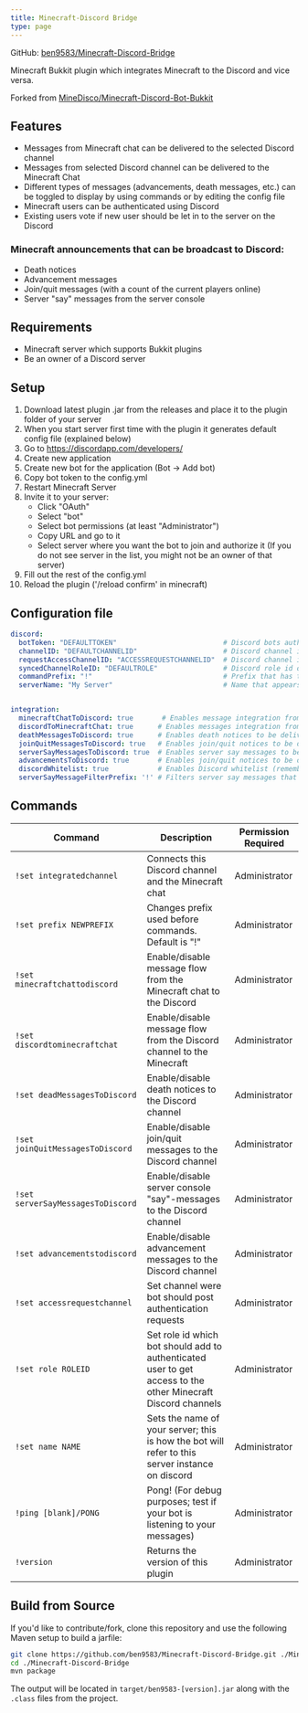 ```yaml
---
title: Minecraft-Discord Bridge
type: page
---
```


GitHub: [ben9583/Minecraft-Discord-Bridge](https://github.com/ben9583/Minecraft-Discord-Bridge)

Minecraft Bukkit plugin which integrates Minecraft to the Discord and vice versa.

Forked from [MineDisco/Minecraft-Discord-Bot-Bukkit](https://github.com/MineDisco/Minecraft-Discord-Bot-Bukkit)

## Features

* Messages from Minecraft chat can be delivered to the selected Discord channel
* Messages from selected Discord channel can be delivered to the Minecraft Chat
* Different types of messages (advancements, death messages, etc.) can be toggled to display by using commands or by
  editing the config file
* Minecraft users can be authenticated using Discord
* Existing users vote if new user should be let in to the server on the Discord

### Minecraft announcements that can be broadcast to Discord:

* Death notices
* Advancement messages
* Join/quit messages (with a count of the current players online)
* Server "say" messages from the server console

## Requirements

* Minecraft server which supports Bukkit plugins
* Be an owner of a Discord server

## Setup

1. Download latest plugin .jar from the releases and place it to the plugin folder of your server
2. When you start server first time with the plugin it generates default config file (explained below)
3. Go to https://discordapp.com/developers/
4. Create new application
5. Create new bot for the application (Bot -> Add bot)
6. Copy bot token to the config.yml
7. Restart Minecraft Server
8. Invite it to your server:
    - Click "OAuth"
    - Select "bot"
    - Select bot permissions (at least "Administrator")
    - Copy URL and go to it
    - Select server where you want the bot to join and authorize it (If you do not see server in the list, you might not
      be an owner of that server)
9. Fill out the rest of the config.yml
10. Reload the plugin ('/reload confirm' in minecraft)

## Configuration file

```yml
discord:
  botToken: "DEFAULTTOKEN"                          # Discord bots authentication token
  channelID: "DEFAULTCHANNELID"                     # Discord channel id which is integrated with the Minecraft channel
  requestAccessChannelID: "ACCESSREQUESTCHANNELID"  # Discord channel id of the channel were already allowed users vote if new user should be let in to the server
  syncedChannelRoleID: "DEFAULTROLE"                # Discord role id of the role that have access to integrated Discord and request voting channel 
  commandPrefix: "!"                                # Prefix that has to be used before bot commands
  serverName: "My Server"                           # Name that appears in server reports


integration:
  minecraftChatToDiscord: true       # Enables message integration from Minecraft chat to Discord channel
  discordToMinecraftChat: true      # Enables messages integration from Discord channel to Minecraft chat 
  deathMessagesToDiscord: true      # Enables death notices to be delivered to Discord channel
  joinQuitMessagesToDiscord: true   # Enables join/quit notices to be delivered to Discord channel
  serverSayMessagesToDiscord: true  # Enables server say messages to be delivered to Discord channel
  advancementsToDiscord: true       # Enables join/quit notices to be delivered to Discord channel
  discordWhitelist: true            # Enables Discord whitelist (remember to disable original whitelist from the server settings)
  serverSayMessageFilterPrefix: '!' # Filters server say messages that begins with this prefix
```

## Commands


| Command        | Description | Permission Required |
| ------------- |--------------|--------------|
| `!set integratedchannel` | Connects this Discord channel and the Minecraft chat| Administrator |
| `!set prefix NEWPREFIX` | Changes prefix used before commands. Default is "!" | Administrator |
| `!set minecraftchattodiscord`  | Enable/disable message flow from the Minecraft chat to the Discord | Administrator |
| `!set discordtominecraftchat ` | Enable/disable message flow from the Discord channel to the Minecraft | Administrator |
| `!set deadMessagesToDiscord` | Enable/disable death notices to the Discord channel | Administrator |
| `!set joinQuitMessagesToDiscord ` | Enable/disable join/quit messages to the Discord channel | Administrator |
| `!set serverSayMessagesToDiscord ` | Enable/disable server console "say"-messages to the Discord channel | Administrator |
| `!set advancementstodiscord ` | Enable/disable advancement messages to the Discord channel | Administrator |
| `!set accessrequestchannel ` | Set channel were bot should post authentication requests | Administrator |
| `!set role ROLEID ` | Set role id which bot should add to authenticated user to get access to the other Minecraft Discord channels | Administrator |
| `!set name NAME ` | Sets the name of your server; this is how the bot will refer to this server instance on discord | Administrator |
| `!ping [blank]/PONG` | Pong! (For debug purposes; test if your bot is listening to your messages) | Administrator |
| `!version` | Returns the version of this plugin | Administrator |

## Build from Source

If you'd like to contribute/fork, clone this repository and use the following Maven setup to build a jarfile:

```sh
git clone https://github.com/ben9583/Minecraft-Discord-Bridge.git ./Minecraft-Discord-Bridge
cd ./Minecraft-Discord-Bridge
mvn package
```

The output will be located in `target/ben9583-[version].jar` along with the `.class` files from the project.
